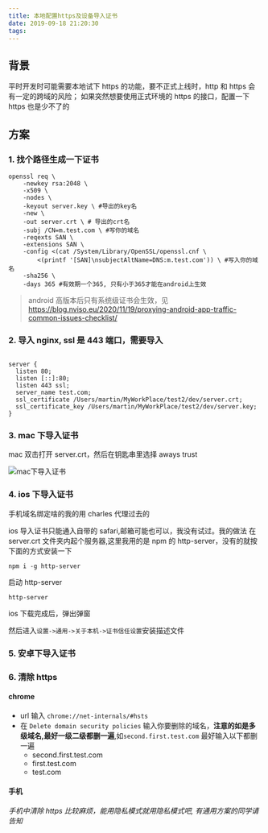 ```yaml
---
title: 本地配置https及设备导入证书
date: 2019-09-18 21:20:30
tags:
---
```



## 背景

平时开发时可能需要本地试下 https 的功能，要不正式上线时，http 和 https 会有一定的跨域的风险；
如果突然想要使用正式环境的 https 的接口，配置一下 https 也是少不了的

## 方案

### 1. 找个路径生成一下证书

```shell
openssl req \
    -newkey rsa:2048 \
    -x509 \
    -nodes \
    -keyout server.key \ #导出的key名
    -new \
    -out server.crt \ # 导出的crt名
    -subj /CN=m.test.com \ #写你的域名
    -reqexts SAN \
    -extensions SAN \
    -config <(cat /System/Library/OpenSSL/openssl.cnf \
        <(printf '[SAN]\nsubjectAltName=DNS:m.test.com')) \ #写入你的域名
    -sha256 \
    -days 365 #有效期一个365, 只有小于365才能在android上生效
```


> android 高版本后只有系统级证书会生效，见 https://blog.nviso.eu/2020/11/19/proxying-android-app-traffic-common-issues-checklist/

### 2. 导入 nginx, ssl 是 443 端口，需要导入

```nginx

server {
  listen 80;
  listen [::]:80;
  listen 443 ssl;
  server_name test.com;
  ssl_certificate /Users/martin/MyWorkPlace/test2/dev/server.crt;
  ssl_certificate_key /Users/martin/MyWorkPlace/test2/dev/server.key;
}
```

### 3. mac 下导入证书

mac 双击打开 server.crt，然后在钥匙串里选择 aways trust

![mac下导入证书](https://aizigao-blog-1257747336.cos.ap-shanghai.myqcloud.com/20190918212146.png)

### 4. ios 下导入证书

手机域名绑定啥的我的用 charles 代理过去的

ios 导入证书只能通入自带的 safari,邮箱可能也可以，我没有试过。我的做法
在 server.crt 文件夹内起个服务器,这里我用的是 npm 的 http-server，没有的就按下面的方式安装一下

```shell
npm i -g http-server
```

启动 http-server

```shell
http-server
```

ios 下载完成后，弹出弹窗

然后进入`设置->通用->关于本机->证书信任设置`安装描述文件

### 5. 安卓下导入证书

### 6. 清除 https

#### chrome

- url 输入 `chrome://net-internals/#hsts`
- 在 `Delete domain security policies` 输入你要删除的域名，**注意的如是多级域名,最好一级二级都删一遍**,如`second.first.test.com` 最好输入以下都删一遍
  - second.first.test.com
  - first.test.com
  - test.com

#### 手机

_手机中清除 https 比较麻烦，能用隐私模式就用隐私模式吧, 有通用方案的同学请告知_
